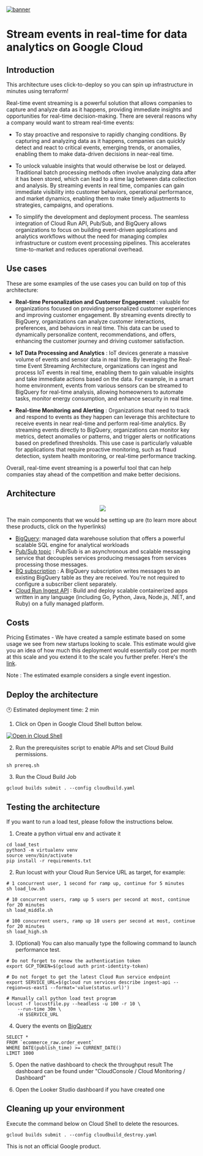 [![banner](../banner.png)](https://cloud.google.com/?utm_source=github&utm_medium=referral&utm_campaign=GCP&utm_content=packages_repository_banner)

# Stream events in real-time for data analytics on Google Cloud

## Introduction

This architecture uses click-to-deploy so you can spin up infrastructure in minutes using terraform!

Real-time event streaming is a powerful solution that allows companies to capture and analyze data as it happens, providing immediate insights and opportunities for real-time decision-making. There are several reasons why a company would want to stream real-time events:

* To stay proactive and responsive to rapidly changing conditions. By capturing and analyzing data as it happens, companies can quickly detect and react to critical events, emerging trends, or anomalies, enabling them to make data-driven decisions in near-real time.

* To unlock valuable insights that would otherwise be lost or delayed. Traditional batch processing methods often involve analyzing data after it has been stored, which can lead to a time lag between data collection and analysis. By streaming events in real time, companies can gain immediate visibility into customer behaviors, operational performance, and market dynamics, enabling them to make timely adjustments to strategies, campaigns, and operations.

* To simplify the development and deployment process. The seamless integration of Cloud Run API, Pub/Sub, and BigQuery allows organizations to focus on building event-driven applications and analytics workflows without the need for managing complex infrastructure or custom event processing pipelines. This accelerates time-to-market and reduces operational overhead.

## Use cases

These are some examples of the use cases you can build on top of this architecture:

* __Real-time Personalization and Customer Engagement__ : valuable for organizations focused on providing personalized customer experiences and improving customer engagement. By streaming events directly to BigQuery, organizations can analyze customer interactions, preferences, and behaviors in real time. This data can be used to dynamically personalize content, recommendations, and offers, enhancing the customer journey and driving customer satisfaction.

* __IoT Data Processing and Analytics__ : IoT devices generate a massive volume of events and sensor data in real time. By leveraging the Real-time Event Streaming Architecture, organizations can ingest and process IoT events in real time, enabling them to gain valuable insights and take immediate actions based on the data. For example, in a smart home environment, events from various sensors can be streamed to BigQuery for real-time analysis, allowing homeowners to automate tasks, monitor energy consumption, and enhance security in real time.

* __Real-time Monitoring and Alerting__ : Organizations that need to track and respond to events as they happen can leverage this architecture to receive events in near real-time and perform real-time analytics. By streaming events directly to BigQuery, organizations can monitor key metrics, detect anomalies or patterns, and trigger alerts or notifications based on predefined thresholds. This use case is particularly valuable for applications that require proactive monitoring, such as fraud detection, system health monitoring, or real-time performance tracking.

Overall, real-time event streaming is a powerful tool that can help companies stay ahead of the competition and make better decisions.

## Architecture
<p align="center"><img src="architecture.png"></p>

The main components that we would be setting up are (to learn more about these products, click on the hyperlinks)

* [BigQuery](https://cloud.google.com/bigquery): managed data warehouse solution that offers a powerful scalable SQL engine for analytical workloads
* [Pub/Sub topic](https://cloud.google.com/pubsub/docs/overview) : Pub/Sub is an asynchronous and scalable messaging service that decouples services producing messages from services processing those messages.
* [BQ subscription](https://cloud.google.com/pubsub/docs/bigquery) : A BigQuery subscription writes messages to an existing BigQuery table as they are received. You're not required to configure a subscriber client separately.
* [Cloud Run Ingest API](https://cloud.google.com/run) : Build and deploy scalable containerized apps written in any language (including Go, Python, Java, Node.js, .NET, and Ruby) on a fully managed platform. 

## Costs

Pricing Estimates - We have created a sample estimate based on some usage we see from new startups looking to scale. This estimate would give you an idea of how much this deployment would essentially cost per month at this scale and you extend it to the scale you further prefer. Here's the [link](https://cloud.google.com/products/calculator/estimate-preview/715da788-98ca-42e8-80ed-a36208cf8bb9?hl=en).

Note : The estimated example considers a single event ingestion.

## Deploy the architecture

:clock1: Estimated deployment time: 2 min

1. Click on Open in Google Cloud Shell button below.

<a href="https://ssh.cloud.google.com/cloudshell/editor?shellonly=true&cloudshell_git_repo=https://github.com/GoogleCloudPlatform/click-to-deploy-solutions&cloudshell_workspace=streaming-data-to-analytics&cloudshell_open_in_editor=terraform/terraform.tfvars" target="_new">
    <img alt="Open in Cloud Shell" src="https://gstatic.com/cloudssh/images/open-btn.svg">
</a>

2. Run the prerequisites script to enable APIs and set Cloud Build permissions.
```
sh prereq.sh
```

3. Run the Cloud Build Job
```
gcloud builds submit . --config cloudbuild.yaml
```

## Testing the architecture
If you want to run a load test, please follow the instructions below.

1. Create a python virtual env and activate it
```
cd load_test
python3 -m virtualenv venv
source venv/bin/activate
pip install -r requirements.txt
```

2. Run locust with your Cloud Run Service URL as target, for example:
```
# 1 concurrent user, 1 second for ramp up, continue for 5 minutes
sh load_low.sh
```

```
# 10 concurrent users, ramp up 5 users per second at most, continue for 20 minutes
sh load_middle.sh 
```

```
# 100 concurrent users, ramp up 10 users per second at most, continue for 20 minutes
sh load_high.sh
```

3. (Optional) You can also manually type the following command to launch performance test.
```
# Do not forget to renew the authentication token
export GCP_TOKEN=$(gcloud auth print-identity-token)

# Do not forget to get the latest Cloud Run service endpoint
export SERVICE_URL=$(gcloud run services describe ingest-api --region=us-east1 --format='value(status.url)')

# Manually call python load test program
locust -f locustfile.py --headless -u 100 -r 10 \
    --run-time 30m \
    -H $SERVICE_URL
```

4. Query the events on [BigQuery](https://console.cloud.google.com/bigquery)
```
SELECT *
FROM `ecommerce_raw.order_event`
WHERE DATE(publish_time) >= CURRENT_DATE()
LIMIT 1000
```

5. Open the native dashboard to check the throughput result
The dashboard can be found under "CloudConsole / Cloud Monitoring / Dashboard"

6. Open the Looker Studio dashboard if you have created one


## Cleaning up your environment
Execute the command below on Cloud Shell to delete the resources.
```
gcloud builds submit . --config cloudbuild_destroy.yaml
```

This is not an official Google product.
